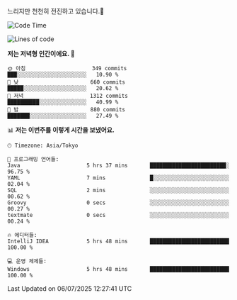 느리지만 천천히 전진하고 있습니다.🐢

<!--START_SECTION:waka-->
![Code Time](http://img.shields.io/badge/Code%20Time-1%2C627%20hrs%2037%20mins-blue)

![Lines of code](https://img.shields.io/badge/%EC%A0%80%EB%8A%94%20%EC%97%AC%ED%83%9C%EA%B9%8C%EC%A7%80%20-923.6%20thousand%20%EC%A4%84%EC%9D%98%20%EC%BD%94%EB%93%9C%EB%A5%BC%20%EC%9E%91%EC%84%B1%ED%96%88%EC%96%B4%EC%9A%94.-blue)

**저는 저녁형 인간이에요. 🦉** 

```text
🌞 아침                     349 commits         ███░░░░░░░░░░░░░░░░░░░░░░   10.90 % 
🌆 낮　                     660 commits         █████░░░░░░░░░░░░░░░░░░░░   20.62 % 
🌃 저녁                     1312 commits        ██████████░░░░░░░░░░░░░░░   40.99 % 
🌙 밤　                     880 commits         ███████░░░░░░░░░░░░░░░░░░   27.49 % 
```


📊 **저는 이번주를 이렇게 시간을 보냈어요.** 

```text
🕑︎ Timezone: Asia/Tokyo

💬 프로그래밍 언어들: 
Java                     5 hrs 37 mins       ████████████████████████░   96.75 % 
YAML                     7 mins              █░░░░░░░░░░░░░░░░░░░░░░░░   02.04 % 
SQL                      2 mins              ░░░░░░░░░░░░░░░░░░░░░░░░░   00.62 % 
Groovy                   0 secs              ░░░░░░░░░░░░░░░░░░░░░░░░░   00.27 % 
textmate                 0 secs              ░░░░░░░░░░░░░░░░░░░░░░░░░   00.24 % 

🔥 에디터들: 
IntelliJ IDEA            5 hrs 48 mins       █████████████████████████   100.00 % 

💻 운영 체제들: 
Windows                  5 hrs 48 mins       █████████████████████████   100.00 % 
```


 Last Updated on 06/07/2025 12:27:41 UTC
<!--END_SECTION:waka-->
